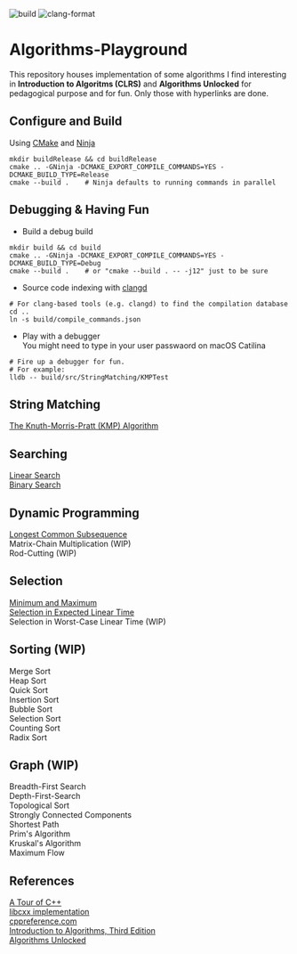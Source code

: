 ![build](https://github.com/rZhBoYao/Algorithms-Playground/workflows/build/badge.svg) ![clang-format](https://github.com/rZhBoYao/Algorithms-Playground/workflows/clang-format/badge.svg)
# Algorithms-Playground
This repository houses implementation of some algorithms I find interesting in **Introduction to Algoritms (CLRS)** and **Algorithms Unlocked** for pedagogical purpose and for fun. Only those with hyperlinks are done.
## Configure and Build 
Using [CMake](https://cmake.org/) and [Ninja](https://ninja-build.org/)
```SHELL
mkdir buildRelease && cd buildRelease
cmake .. -GNinja -DCMAKE_EXPORT_COMPILE_COMMANDS=YES -DCMAKE_BUILD_TYPE=Release
cmake --build .    # Ninja defaults to running commands in parallel
```
## Debugging & Having Fun
* Build a debug build
```SHELL
mkdir build && cd build
cmake .. -GNinja -DCMAKE_EXPORT_COMPILE_COMMANDS=YES -DCMAKE_BUILD_TYPE=Debug
cmake --build .    # or "cmake --build . -- -j12" just to be sure
```
* Source code indexing with [clangd](https://clangd.llvm.org/)
```SHELL
# For clang-based tools (e.g. clangd) to find the compilation database
cd ..
ln -s build/compile_commands.json
```
* Play with a debugger  
You might need to type in your user passwaord on macOS Catilina
```SHELL
# Fire up a debugger for fun. 
# For example:
lldb -- build/src/StringMatching/KMPTest
```
## String Matching
[The Knuth-Morris-Pratt (KMP) Algorithm](src/StringMatching/KMP.cpp#L23-L45)  
## Searching
[Linear Search](src/Searching/Searching.hpp#L4-L19)  
[Binary Search](src/Searching/Searching.hpp#L21-L44)  
## Dynamic Programming
[Longest Common Subsequence](src/DynamicProgramming/LCS.cpp#L11-L27)  
Matrix-Chain Multiplication (WIP)  
Rod-Cutting (WIP)  
## Selection
[Minimum and Maximum](src/Selection/Selection.cpp#L9-L55)  
[Selection in Expected Linear Time](src/Selection/Selection.cpp#L57-L83)  
Selection in Worst-Case Linear Time (WIP)  
## Sorting (WIP)
Merge Sort  
Heap Sort  
Quick Sort  
Insertion Sort  
Bubble Sort  
Selection Sort  
Counting Sort  
Radix Sort  
## Graph (WIP)
Breadth-First Search  
Depth-First-Search  
Topological Sort  
Strongly Connected Components  
Shortest Path  
Prim's Algorithm  
Kruskal's Algorithm  
Maximum Flow  
## References
[A Tour of C++](http://www.stroustrup.com/tour2.html)  
[libcxx implementation](https://github.com/llvm/llvm-project/blob/master/libcxx/include/algorithm)  
[cppreference.com](https://en.cppreference.com/w/cpp)  
[Introduction to Algorithms, Third Edition](https://mitpress.mit.edu/books/introduction-algorithms-third-edition)  
[Algorithms Unlocked](https://mitpress.mit.edu/books/algorithms-unlocked)  
